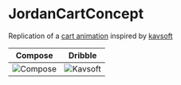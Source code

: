 # JordanCartConcept

Replication of a [cart animation](https://twitter.com/_kavsoft/status/1503376998135054337?s=21) inspired by [kavsoft](https://twitter.com/_kavsoft?s=21)

| Compose | Dribble | 
| ------------- | ------------- |
| ![Compose]( "Compose")  | ![Kavsoft]( "Kavsoft") |
